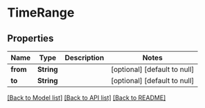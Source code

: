 # TimeRange
## Properties

Name | Type | Description | Notes
------------ | ------------- | ------------- | -------------
**from** | **String** |  | [optional] [default to null]
**to** | **String** |  | [optional] [default to null]

[[Back to Model list]](../README.md#documentation-for-models) [[Back to API list]](../README.md#documentation-for-api-endpoints) [[Back to README]](../README.md)

